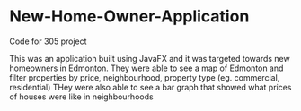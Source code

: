 # New-Home-Owner-Application
Code for 305 project

This was an application built using JavaFX and it was targeted towards new homeowners in Edmonton. 
They were able to see a map of Edmonton and filter properties by price, neighbourhood, property type (eg. commercial, residential)
THey were also able to see a bar graph that showed what prices of houses were like in neighbourhoods
